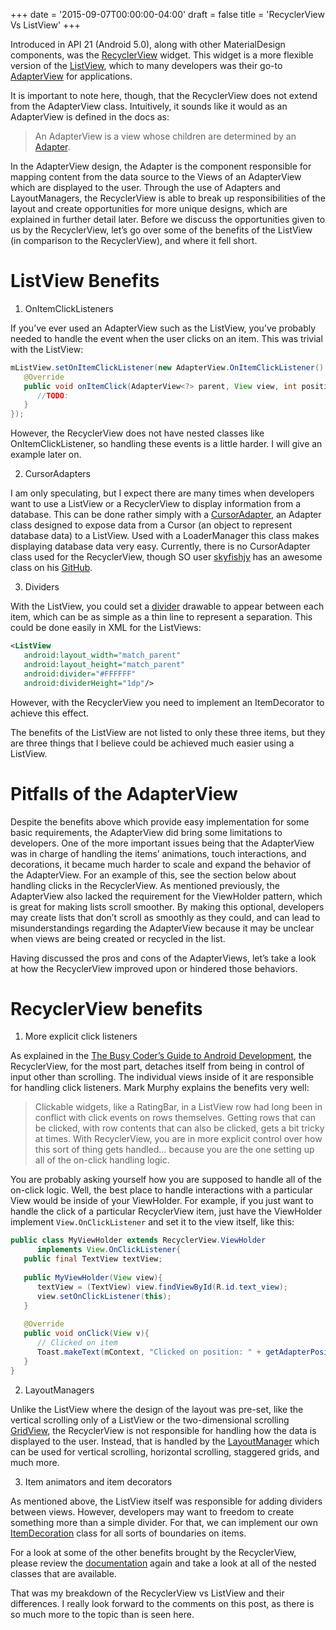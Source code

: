 +++
date = '2015-09-07T00:00:00-04:00'
draft = false
title = 'RecyclerView Vs ListView'
+++

Introduced in API 21 (Android 5.0), along with other MaterialDesign components, was the [RecyclerView](https://developer.android.com/reference/android/support/v7/widget/RecyclerView.html) widget. This widget is a more flexible version of the [ListView](http://developer.android.com/reference/android/widget/ListView.html), which to many developers was their go-to [AdapterView](http://developer.android.com/reference/android/widget/AdapterView.html) for applications.

It is important to note here, though, that the RecyclerView does not extend from the AdapterView class. Intuitively, it sounds like it would as an AdapterView is defined in the docs as:

> An AdapterView is a view whose children are determined by an [Adapter](http://developer.android.com/reference/android/widget/Adapter.html).

In the AdapterView design, the Adapter is the component responsible for mapping content from the data source to the Views of an AdapterView which are displayed to the user. Through the use of Adapters and LayoutManagers, the RecyclerView is able to break up responsibilities of the layout and create opportunities for more unique designs, which are explained in further detail later. Before we discuss the opportunities given to us by the RecyclerView, let’s go over some of the benefits of the ListView (in comparison to the RecyclerView), and where it fell short.

<!--more-->

# ListView Benefits

1. OnItemClickListeners

If you’ve ever used an AdapterView such as the ListView, you’ve probably needed to handle the event when the user clicks on an item. This was trivial with the ListView:

```java
mListView.setOnItemClickListener(new AdapterView.OnItemClickListener() {
   @Override 
   public void onItemClick(AdapterView<?> parent, View view, int position, long id) {  
      //TODO:
   } 
});
```

However, the RecyclerView does not have nested classes like OnItemClickListener, so handling these events is a little harder. I will give an example later on.

2. CursorAdapters

I am only speculating, but I expect there are many times when developers want to use a ListView or a RecyclerView to display information from a database. This can be done rather simply with a [CursorAdapter](http://developer.android.com/reference/android/widget/CursorAdapter.html), an Adapter class designed to expose data from a Cursor (an object to represent database data) to a ListView. Used with a LoaderManager this class makes displaying database data very easy. Currently, there is no CursorAdapter class used for the RecyclerView, though SO user [skyfishjy](http://stackoverflow.com/users/1833505/skyfishjy) has an awesome class on his [GitHub](https://gist.github.com/skyfishjy/443b7448f59be978bc59).

3. Dividers

With the ListView, you could set a [divider](http://developer.android.com/reference/android/widget/ListView.html#attr_android:divider) drawable to appear between each item, which can be as simple as a thin line to represent a separation. This could be done easily in XML for the ListViews:

```xml
<ListView
   android:layout_width="match_parent"
   android:layout_height="match_parent"
   android:divider="#FFFFFF"
   android:dividerHeight="1dp"/>
```

However, with the RecyclerView you need to implement an ItemDecorator to achieve this effect.

The benefits of the ListView are not listed to only these three items, but they are three things that I believe could be achieved much easier using a ListView.

# Pitfalls of the AdapterView

Despite the benefits above which provide easy implementation for some basic requirements, the AdapterView did bring some limitations to developers. One of the more important issues being that the AdapterView was in charge of handling the items’ animations, touch interactions, and decorations, it became much harder to scale and expand the behavior of the AdapterView. For an example of this, see the section below about handling clicks in the RecyclerView. As mentioned previously, the AdapterView also lacked the requirement for the ViewHolder pattern, which is great for making lists scroll smoother. By making this optional, developers may create lists that don’t scroll as smoothly as they could, and can lead to misunderstandings regarding the AdapterView because it may be unclear when views are being created or recycled in the list.

Having discussed the pros and cons of the AdapterViews, let’s take a look at how the RecyclerView improved upon or hindered those behaviors.

# RecyclerView benefits

1. More explicit click listeners

As explained in the [The Busy Coder’s Guide to Android Development](https://commonsware.com/Android/), the RecyclerView, for the most part, detaches itself from being in control of input other than scrolling. The individual views inside of it are responsible for handling click listeners. Mark Murphy explains the benefits very well:

> Clickable widgets, like a RatingBar, in a ListView row had long been in conflict with click events on rows themselves. Getting rows that can be clicked, with row contents that can also be clicked, gets a bit tricky at times. With RecyclerView, you are in more explicit control over how this sort of thing gets handled… because you are the one setting up all of the on-click handling logic.

You are probably asking yourself how you are supposed to handle all of the on-click logic. Well, the best place to handle interactions with a particular View would be inside of your ViewHolder. For example, if you just want to handle the click of a particular RecyclerView item, just have the ViewHolder implement `View.OnClickListener` and set it to the view itself, like this:

```java
public class MyViewHolder extends RecyclerView.ViewHolder 
      implements View.OnClickListener{
   public final TextView textView; 
 
   public MyViewHolder(View view){
      textView = (TextView) view.findViewById(R.id.text_view);
      view.setOnClickListener(this);
   } 
 
   @Override
   public void onClick(View v){
      // Clicked on item 
      Toast.makeText(mContext, "Clicked on position: " + getAdapterPosition(), Toast.LENGTH_SHORT).show();
   }
}
```

2. LayoutManagers

Unlike the ListView where the design of the layout was pre-set, like the vertical scrolling only of a ListView or the two-dimensional scrolling [GridView](http://developer.android.com/reference/android/widget/GridView.html), the RecyclerView is not responsible for handling how the data is displayed to the user. Instead, that is handled by the [LayoutManager](https://developer.android.com/reference/android/support/v7/widget/RecyclerView.LayoutManager.html) which can be used for vertical scrolling, horizontal scrolling, staggered grids, and much more.

3. Item animators and item decorators

As mentioned above, the ListView itself was responsible for adding dividers between views. However, developers may want to freedom to create something more than a simple divider. For that, we can implement our own [ItemDecoration](https://developer.android.com/reference/android/support/v7/widget/RecyclerView.ItemDecoration.html) class for all sorts of boundaries on items.

For a look at some of the other benefits brought by the RecyclerView, please review the [documentation](https://developer.android.com/reference/android/support/v7/widget/RecyclerView.html) again and take a look at all of the nested classes that are available.

That was my breakdown of the RecyclerView vs ListView and their differences. I really look forward to the comments on this post, as there is so much more to the topic than is seen here.